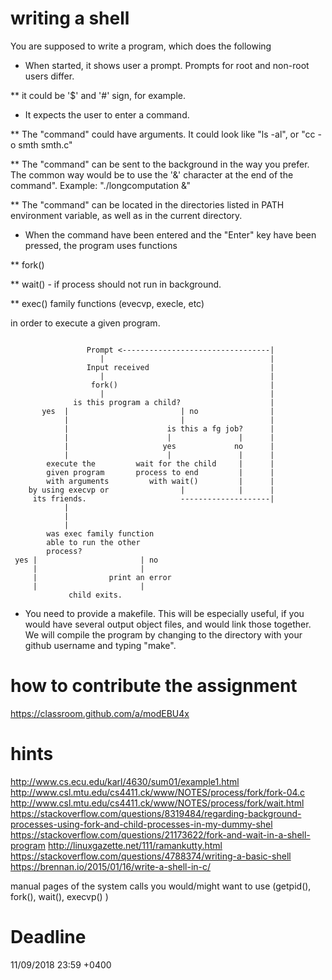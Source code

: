 writing a shell
===============

You are supposed to write a program, which does the following

* When started, it shows user a prompt. Prompts for root and non-root users differ.

** it could be '$' and '#' sign, for example.

* It expects the user to enter a command.

** The "command" could have arguments. It could look like "ls -al", or "cc -o smth smth.c"

** The "command" can be sent to the background in the way you prefer. The common way would be to use the '&' character at the end of the command". Example: "./longcomputation &"

** The "command" can be located in the directories listed in PATH environment variable, as well as in the current directory.

* When the command have been entered and the "Enter" key have been pressed, the program uses functions

** fork()

** wait() - if process should not run in background.

** exec() family functions (evecvp, execle, etc)

in order to execute a given program.
```

                 Prompt <---------------------------------|
                    |                                     |
                 Input received                           |
                    |                                     |
                  fork()                                  |
                    |                                     |
              is this program a child?                    |
       yes  |                         | no                |
            |                         |                   |
            |                      is this a fg job?      |
            |                      |               |      |
            |                     yes             no      |
            |                      |               |      |
        execute the         wait for the child     |      |
        given program       process to end         |      |
        with arguments         with wait()         |      |
    by using execvp or                |            |      |
     its friends.                     --------------------| 
            |
            |
            |
        was exec family function
        able to run the other
        process?
 yes |                       | no
     |                       |
     |                print an error
     |                       |
             child exits.

```

* You need to provide a makefile. This will be especially useful, if you would have several output object files, and would link those together. We will compile the program by changing to the directory with your github username and typing "make".

how to contribute the assignment
================================

https://classroom.github.com/a/modEBU4x

hints
======

http://www.cs.ecu.edu/karl/4630/sum01/example1.html
http://www.csl.mtu.edu/cs4411.ck/www/NOTES/process/fork/fork-04.c
http://www.csl.mtu.edu/cs4411.ck/www/NOTES/process/fork/wait.html
https://stackoverflow.com/questions/8319484/regarding-background-processes-using-fork-and-child-processes-in-my-dummy-shel
https://stackoverflow.com/questions/21173622/fork-and-wait-in-a-shell-program
http://linuxgazette.net/111/ramankutty.html
https://stackoverflow.com/questions/4788374/writing-a-basic-shell
https://brennan.io/2015/01/16/write-a-shell-in-c/

manual pages of the system calls you would/might want to use (getpid(), fork(), wait(), execvp() )

Deadline
========

11/09/2018 23:59 +0400
